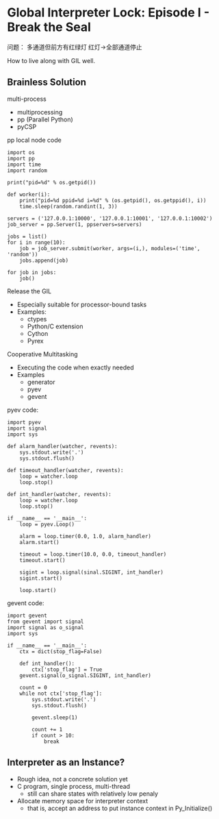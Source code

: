 # Global Interpreter Lock: Episode I - Break the Seal

问题： 多通道但前方有红绿灯
红灯->全部通道停止

How to live along with GIL well.

Brainless Solution
------------------------
multi-process
* multiprocessing
* pp (Parallel Python)
* pyCSP


pp local node code
```
import os
import pp
import time
import random

print("pid=%d" % os.getpid())

def worker(i):
    print("pid=%d ppid=%d i=%d" % (os.getpid(), os.getppid(), i))
    time.sleep(random.randint(1, 3))
    
servers = ('127.0.0.1:10000', '127.0.0.1:10001', '127.0.0.1:10002')
job_server = pp.Server(1, ppservers=servers)

jobs = list()
for i in range(10):
    job = job_server.submit(worker, args=(i,), modules=('time', 'random'))
    jobs.append(job)
    
for job in jobs:
    job()
```

Release the GIL
* Especially suitable for processor-bound tasks
* Examples:
  * ctypes
  * Python/C extension
  * Cython
  * Pyrex

Cooperative Multitasking
* Executing the code when exactly needed
* Examples
  * generator
  * pyev
  * gevent

pyev code:
```
import pyev
import signal
import sys

def alarm_handler(watcher, revents):
    sys.stdout.write('.')
    sys.stdout.flush()
    
def timeout_handler(watcher, revents):
    loop = watcher.loop
    loop.stop()
    
def int_handler(watcher, revents):
    loop = watcher.loop
    loop.stop()
    
if __name__ == '__main__':
    loop = pyev.Loop()
    
    alarm = loop.timer(0.0, 1.0, alarm_handler)
    alarm.start()
    
    timeout = loop.timer(10.0, 0.0, timeout_handler)
    timeout.start()
    
    sigint = loop.signal(sinal.SIGINT, int_handler)
    sigint.start()
    
    loop.start()
```

gevent code:
```
import gevent
from gevent import signal
import signal as o_signal
import sys

if __name__ == '__main__':
    ctx = dict(stop_flag=False)
    
    def int_handler():
        ctx['stop_flag'] = True
    gevent.signal(o_signal.SIGINT, int_handler)
    
    count = 0
    while not ctx['stop_flag']:
        sys.stdout.write('.')
        sys.stdout.flush()
        
        gevent.sleep(1)
        
        count += 1
        if count > 10:
            break
```

Interpreter as an Instance?
-------------------------------
* Rough idea, not a concrete solution yet
* C program, single process, multi-thread
  * still can share states with relatively low penaly
* Allocate memory space for interpreter context
  * that is, accept an address to put instance context in Py_Initialize()
